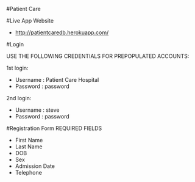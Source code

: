 #Patient Care

#Live App Website
- http://patientcaredb.herokuapp.com/

#Login

USE THE FOLLOWING CREDENTIALS FOR PREPOPULATED ACCOUNTS:

1st login:
- Username : Patient Care Hospital
- Password : password

2nd login:
- Username : steve
- Password : password


#Registration Form
REQUIRED FIELDS
- First Name
- Last Name
- DOB
- Sex
- Admission Date
- Telephone
